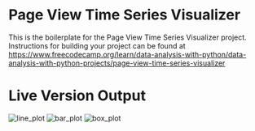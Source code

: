 # Page View Time Series Visualizer

This is the boilerplate for the Page View Time Series Visualizer project. Instructions for building your project can be found at https://www.freecodecamp.org/learn/data-analysis-with-python/data-analysis-with-python-projects/page-view-time-series-visualizer

# Live Version Output

![line_plot](https://user-images.githubusercontent.com/91420499/175850673-dfe5519f-4fad-4fdf-a010-abdfc9d32b14.png)
![bar_plot](https://user-images.githubusercontent.com/91420499/175850678-09ce44ae-275f-44df-8840-c538fbc0f3fa.png)
![box_plot](https://user-images.githubusercontent.com/91420499/175850682-07a16af4-4b5f-468f-83b9-3202d4cb94f1.png)
